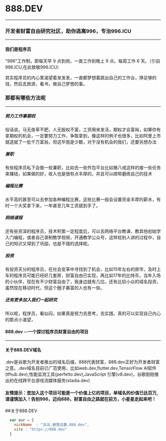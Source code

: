 # 888.DEV
----
### 开发者财富自由研究社区，助你逃离996，专治996.ICU
----
#### 我们是程序员
"996"工作制，即每天早 9 点到岗，一直工作到晚上 9 点。每周工作 6 天。（引自996.ICU,在此致敬996.ICU） 
 
其实程序员的内心里渴望着发发发，一直都梦想着跳出自己的工作台，挣足够的钱，然后去旅游，看书，做自己梦想的事。

### 那都有哪些方法呢
----
##### 努力工作拿期权
俗话说，马无夜草不肥，人无股权不富，工资用来发活，期权才会富裕，如果你有拿期权的机会，一定要努力工作，争取拿到，像这样的例子也很多，比如阿里上市就造就了一批千万富翁，但这毕竟是少数，对于没有机会的我们，还要另想办法
##### 兼职
有些程序员私下会做一些兼职，比如去一些外包平台比如猪八戒这样的接一些任务来赚钱，如果做的好，收入也是很有点丰厚的，并且可以顺带磨练自己的技术
##### 编程比赛
水平高的甚至可以去参加各种编程比赛，这些比赛一般会设置资金丰厚的薪水，有时一个大奖拿下来，一年甚至几年工资就到手了。
##### 网络课程
还有些资深的程序员，技术积累一定程度后，可以去网络平台教课，教其他初始学入门编程，或者自己录制教学视频，开通教学公众号，这样给别人讲的过程中，自己的知识又得到了巩固，也是不错的选择呢。
##### 投资
有投资天分的程序员，在社会变革中寻找到了机会，比如15年左右的房市，及时上车的程序员可能已经好几套房，财富自由已实现，再比如17年的比特币，当年入场的小伙伴，现在有不少财富自由了，我身边就有几位。还有比较小众的域名投资，虽然现在移动时代，但这个圈子暴富的人也有一些。

##### 还有更多加入我们一起研究
所以呢，程序员，看似闷，如果真是努力去思考，去实践，真的可以实现自己内心的那点小渴望，
#### 888.dev --一个探讨程序员财富自由的项目
----
#### 关于888.DEV域名
.dev是谷歌为开发者推出的域名后缀，888代表财富，888.dev正好为开发者财富之意。.dev域名目前已广范使用，比如web.dev,flutter.dev,TensorFlow AI软件(tfhub.dev),性能监测工具(perfetto.dev),JavaScript 引擎(v8.dev)，谷歌刚刚推出的在线跨平台游戏流媒体服务(stadia.dev)
#### 友情提示：您加入这个项目可能是一个价值上亿的项目，单域名的价值已达百万,请谨慎加入！告别996，迈向888，财富自由之路就在前方，小星星走起来吧！
##关于888.DEV

```javascript
  var our = {
    nickName  : "淡淡,傲雪迎春,888.dev",
    site : "https://888.dev"
  }
```
